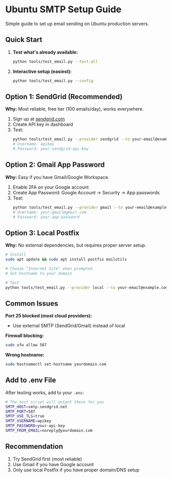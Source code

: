 # Ubuntu SMTP Setup Guide

Simple guide to set up email sending on Ubuntu production servers.

## Quick Start

1. **Test what's already available:**
   ```bash
   python tools/test_email.py --test-all
   ```

2. **Interactive setup (easiest):**
   ```bash
   python tools/test_email.py --config
   ```

## Option 1: SendGrid (Recommended)

**Why:** Most reliable, free tier (100 emails/day), works everywhere.

1. Sign up at [sendgrid.com](https://sendgrid.com)
2. Create API key in dashboard
3. Test:
   ```bash
   python tools/test_email.py --provider sendgrid --to your-email@example.com
   # Username: apikey
   # Password: your-sendgrid-api-key
   ```

## Option 2: Gmail App Password

**Why:** Easy if you have Gmail/Google Workspace.

1. Enable 2FA on your Google account
2. Create App Password: Google Account → Security → App passwords
3. Test:
   ```bash
   python tools/test_email.py --provider gmail --to your-email@example.com
   # Username: your-gmail@gmail.com  
   # Password: your-app-password
   ```

## Option 3: Local Postfix

**Why:** No external dependencies, but requires proper server setup.

```bash
# Install
sudo apt update && sudo apt install postfix mailutils

# Choose "Internet Site" when prompted
# Set hostname to your domain

# Test
python tools/test_email.py --provider local --to your-email@example.com
```

## Common Issues

**Port 25 blocked (most cloud providers):**
- Use external SMTP (SendGrid/Gmail) instead of local

**Firewall blocking:**
```bash
sudo ufw allow 587
```

**Wrong hostname:**
```bash
sudo hostnamectl set-hostname yourdomain.com
```

## Add to .env File

After testing works, add to your `.env`:
```bash
# The test script will output these for you
SMTP_HOST=smtp.sendgrid.net
SMTP_PORT=587
SMTP_USE_TLS=true
SMTP_USERNAME=apikey
SMTP_PASSWORD=your-api-key
SMTP_FROM_EMAIL=noreply@yourdomain.com
```

## Recommendation

1. Try SendGrid first (most reliable)
2. Use Gmail if you have Google account
3. Only use local Postfix if you have proper domain/DNS setup
